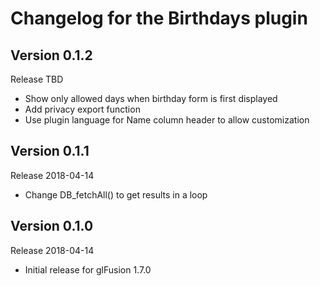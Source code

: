 # Changelog for the Birthdays plugin

## Version 0.1.2
Release TBD
- Show only allowed days when birthday form is first displayed
- Add privacy export function
- Use plugin language for Name column header to allow customization

## Version 0.1.1
Release 2018-04-14
- Change DB_fetchAll() to get results in a loop

## Version 0.1.0
Release 2018-04-14
- Initial release for glFusion 1.7.0
